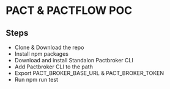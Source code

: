 # PACT & PACTFLOW POC

## Steps

- Clone & Download the repo
- Install npm packages
- Download and install Standalon Pactbroker CLI
- Add Pactbroker CLI to the path
- Export PACT_BROKER_BASE_URL & PACT_BROKER_TOKEN
- Run npm run test
